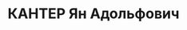 ---
title: КАНТЕР Ян Адольфович
description: '1897 року народження, м. Краків, Польща, поляк, освіта вища, член ВКП(б).
  Проживав: с. Новотроїцьке Ольгинського району Донецької області. Інженер Троїцького
  рудоуправління.

  Заарештований 10 травня 1937 року. Засуджений виїзною сесією військової колегії
  Верховного Суду СРСР у м. Оренбурзі до розстрілу з конфіскацією майна. Вирок приведено
  до виконання 4 лютого 1938 року. Місце страти невідоме.

  Реабілітований у 1956 році.'
---